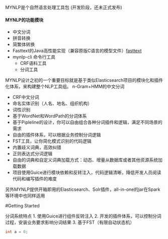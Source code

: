 MYNLP是个自然语言处理工具包
(开发阶段，还未正式发布)
#### MYNLP的功能模块

* 中文分词
* 拼音转换
* 简繁体转换
* Fasttext的Java高性能实现（兼容原版C语言的模型文件）[fasttext](https://fasttext.cc/)
* mynlp-cli 命令行工具
    * CRF语料工具
    * 分词工具

MYNLP设计之初的一个重要目标就是基于类似Elasticsearch项目的模块化和插件化体系，来构建整个NLP工具组。
n-Gram+HMM的中文分词
* CRF中文分词
* 命名实体识别（人名、地名、组织机构）
* 词性识别
* 基于WordNet和WordPath的分词体系
* 基于Pipleline的设计，你可以自由组合各种分词插件和逻辑，满足不同场景的需求
* 自由的插件体系，可以根据业务控制分词逻辑
* FST工具，让你简化模式识别的代码逻辑
* 内置歧义词典，高效纠错
* 正则表达式分词逻辑
* 自由的词典和自定义词典加载方式：动态、增量从数据库或者其他资源系统加载数据
* 项目使用Guice进行模块依赖和反转注入，代码逻辑清晰，降低开发人员阅读代码和编写插件的难度

另外MYNLP提供开箱即用的Elasticsearch、Solr插件，all-in-one的jar在Spark等环境中也同样适用      

#Getting Started

分词系统特点
    1. 使用Guice进行组件反转注入
    2. 开发的插件体系，可以控制分词过程，安装业务要求影响分词结果
    3. 基于FST（有限自动状态机）

```java
int a = 0;

```
